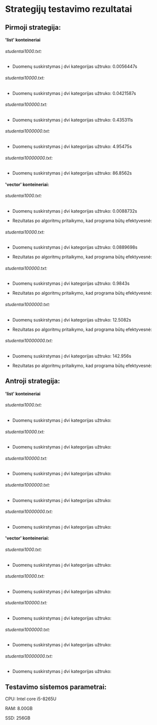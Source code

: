 # Strategijų testavimo rezultatai
## Pirmoji strategija: 
#### 'list' konteineriai
###### studentai1000.txt: 
- Duomenų suskirstymas į dvi kategorijas užtruko: 0.0056447s

###### studentai10000.txt:
- Duomenų suskirstymas į dvi kategorijas užtruko: 0.0421587s

###### studentai100000.txt:
- Duomenų suskirstymas į dvi kategorijas užtruko: 0.435311s

###### studentai1000000.txt:
- Duomenų suskirstymas į dvi kategorijas užtruko: 4.95475s

###### studentai10000000.txt:
- Duomenų suskirstymas į dvi kategorijas užtruko: 86.8562s

#### 'vector' konteineriai:
###### studentai1000.txt: 
- Duomenų suskirstymas į dvi kategorijas užtruko: 0.0088732s

- Rezultatas po algoritmų pritaikymo, kad programa būtų efektyvesnė:

###### studentai10000.txt:
- Duomenų suskirstymas į dvi kategorijas užtruko: 0.0889698s

- Rezultatas po algoritmų pritaikymo, kad programa būtų efektyvesnė:

###### studentai100000.txt:
- Duomenų suskirstymas į dvi kategorijas užtruko: 0.9843s

- Rezultatas po algoritmų pritaikymo, kad programa būtų efektyvesnė:

###### studentai1000000.txt:
- Duomenų suskirstymas į dvi kategorijas užtruko: 12.5082s

- Rezultatas po algoritmų pritaikymo, kad programa būtų efektyvesnė:

###### studentai10000000.txt:
- Duomenų suskirstymas į dvi kategorijas užtruko: 142.956s

- Rezultatas po algoritmų pritaikymo, kad programa būtų efektyvesnė:

## Antroji strategija: 
#### 'list' konteineriai
###### studentai1000.txt: 
- Duomenų suskirstymas į dvi kategorijas užtruko: 

###### studentai10000.txt:
- Duomenų suskirstymas į dvi kategorijas užtruko: 

###### studentai100000.txt:
- Duomenų suskirstymas į dvi kategorijas užtruko: 

###### studentai1000000.txt:
- Duomenų suskirstymas į dvi kategorijas užtruko:

###### studentai10000000.txt:
- Duomenų suskirstymas į dvi kategorijas užtruko: 

#### 'vector' konteineriai:
###### studentai1000.txt: 
- Duomenų suskirstymas į dvi kategorijas užtruko: 

###### studentai10000.txt:
- Duomenų suskirstymas į dvi kategorijas užtruko: 

###### studentai100000.txt:
- Duomenų suskirstymas į dvi kategorijas užtruko: 

###### studentai1000000.txt:
- Duomenų suskirstymas į dvi kategorijas užtruko:

###### studentai10000000.txt:
- Duomenų suskirstymas į dvi kategorijas užtruko: 


## Testavimo sistemos parametrai:
CPU: Intel core i5-8265U

RAM: 8.00GB

SSD: 256GB
